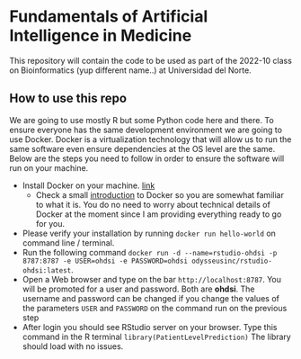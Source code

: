 # Fundamentals of Artificial Intelligence in Medicine

This repository will contain the code to be used as part of the 2022-10 class on Bioinformatics (yup different name..) at Universidad del Norte.

## How to use this repo

We are going to use mostly R but some Python code here and there. To ensure everyone has the same development environment we are going to use Docker. Docker is a virtualization technology that will allow us to run the same software even ensure dependencies at the OS level are the same. Below are the steps you need to follow in order to ensure the software will run on your machine.


- Install Docker on your machine. [link](https://docs.docker.com/get-docker/) 
    - Check a small [introduction](https://www.youtube.com/watch?v=_dfLOzuIg2o) to Docker so you are somewhat familiar to what it is. You do no need to worry about technical details of Docker at the moment since I am providing everything ready to go for you. 
- Please verify your installation by running `docker run hello-world` on command line / terminal. 
- Run the following command `docker run -d --name=rstudio-ohdsi -p 8787:8787 -e USER=ohdsi -e PASSWORD=ohdsi odysseusinc/rstudio-ohdsi:latest`.
- Open a Web browser and type on the bar `http://localhost:8787`. You will be promoted for a user and password. Both are **ohdsi**. The username and password can be changed if you change the values of the parameters `USER` and `PASSWORD` on the command run on the previous step
- After login you should see RStudio server on your browser. Type this command in the R terminal `library(PatientLevelPrediction)` The library should load with no issues.

